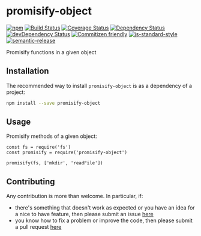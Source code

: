 # promisify-object

[![npm](https://img.shields.io/npm/v/promisify-object.svg)](https://www.npmjs.com/package/promisify-object)
[![Build Status](https://travis-ci.org/jcollado/promisify-object.svg?branch=master)](https://travis-ci.org/jcollado/promisify-object)
[![Coverage Status](https://coveralls.io/repos/jcollado/promisify-object/badge.svg?branch=master&service=github)](https://coveralls.io/github/jcollado/promisify-object?branch=master)
[![Dependency Status](https://david-dm.org/jcollado/promisify-object.svg)](https://david-dm.org/jcollado/promisify-object)
[![devDependency Status](https://david-dm.org/jcollado/promisify-object/dev-status.svg)](https://david-dm.org/jcollado/promisify-object#info=devDependencies)
[![Commitizen friendly](https://img.shields.io/badge/commitizen-friendly-brightgreen.svg)](http://commitizen.github.io/cz-cli/)
[![js-standard-style](https://img.shields.io/badge/code%20style-standard-brightgreen.svg)](http://standardjs.com/)
[![semantic-release](https://img.shields.io/badge/%20%20%F0%9F%93%A6%F0%9F%9A%80-semantic--release-e10079.svg)](https://github.com/semantic-release/semantic-release)

Promisify functions in a given object

## Installation

The recommended way to install `promisify-object` is as a dependency of a project:

```bash
npm install --save promisify-object
```

## Usage

Promisify methods of a given object:

```node
const fs = require('fs')
const promisify = require('promisify-object')

promisify(fs, ['mkdir', 'readFile'])
```

## Contributing

Any contribution is more than welcome. In particular, if:

- there's something that doesn't work as expected or you have an idea for a nice to have feature, then please submit an issue [here](https://github.com/jcollado/promisify-object/issues/new)
- you know how to fix a problem or improve the code, then please submit a pull request [here](https://github.com/jcollado/promisify-object/compare)
